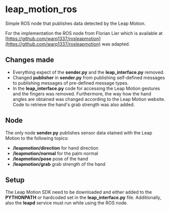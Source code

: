 # leap_motion_ros
Simple ROS node that publishes data detected by the Leap Motion.

For the implementation the ROS node from Florian Lier which is available at [https://github.com/warp1337/rosleapmotion](https://github.com/warp1337/rosleapmotion) was adapted. 

## Changes made
- Everything expect of the **sender.py** and the **leap_interface.py** removed.
- Changed **publisher** in **sender.py** from publishing self-defined messages to publishing messages of pre-defined message types.
- In the **leap_interface.py** code for accessing the Leap Motion gestures and the fingers was removed. Furthermore, the way how the hand angles are obtained was changed according to the Leap Motion website. Code to retrieve the hand's grab strength was also added.

## Node
The only node **sender.py** publishes sensor data otained with the Leap Motion to the following topics:
- **/leapmotion/direction** for hand direction
- **/leapmotion/normal** for the palm normal
- **/leapmotion/pose** pose of the hand
- **/leapmotion/grab** grab strength of the hand

## Setup
The Leap Motion SDK need to be downloaded and either added to the **PYTHONPATH** or hardcoded set in the **leap_interface.py** file. Additionally, also the **leapd** service must run while using the ROS node.
